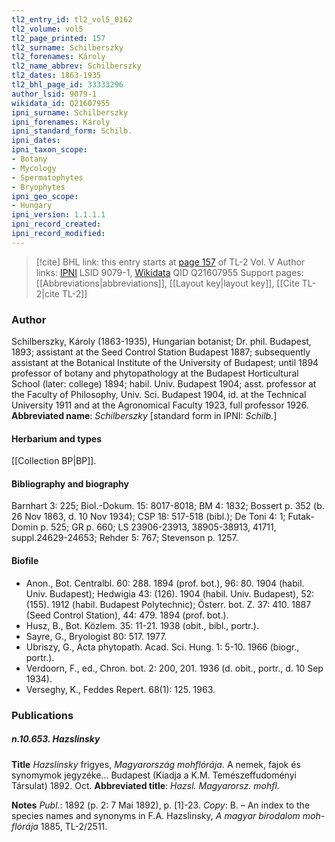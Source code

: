 ```yaml
---
tl2_entry_id: tl2_vol5_0162
tl2_volume: vol5
tl2_page_printed: 157
tl2_surname: Schilberszky
tl2_forenames: Károly
tl2_name_abbrev: Schilberszky
tl2_dates: 1863-1935
tl2_bhl_page_id: 33333296
author_lsid: 9079-1
wikidata_id: Q21607955
ipni_surname: Schilberszky
ipni_forenames: Károly
ipni_standard_form: Schilb.
ipni_dates: 
ipni_taxon_scope: 
- Botany
- Mycology
- Spermatophytes
- Bryophytes
ipni_geo_scope: 
- Hungary
ipni_version: 1.1.1.1
ipni_record_created: 
ipni_record_modified:
---
```


> [!cite] BHL link: this entry starts at [page 157](https://www.biodiversitylibrary.org/page/33333296) of TL-2 Vol. V
> Author links: [IPNI](https://www.ipni.org/a/9079-1) LSID 9079-1, [Wikidata](https://www.wikidata.org/wiki/Q21607955) QID Q21607955
> Support pages: [[Abbreviations|abbreviations]], [[Layout key|layout key]], [[Cite TL-2|cite TL-2]]

### Author

Schilberszky, Károly (1863-1935), Hungarian botanist; Dr. phil. Budapest, 1893; assistant at the Seed Control Station Budapest 1887; subsequently assistant at the Botanical Institute of the University of Budapest; until 1894 professor of botany and phytopathology at the Budapest Horticultural School (later: college) 1894; habil. Univ. Budapest 1904; asst. professor at the Faculty of Philosophy, Univ. Sci. Budapest 1904, id. at the Technical University 1911 and at the Agronomical Faculty 1923, full professor 1926. 
**Abbreviated name**: *Schilberszky* \[standard form in IPNI: *Schilb.*\]

#### Herbarium and types

[[Collection BP|BP]].

#### Bibliography and biography

Barnhart 3: 225; Biol.-Dokum. 15: 8017-8018; BM 4: 1832; Bossert p. 352 (b. 26 Nov 1863, d. 10 Nov 1934); CSP 18: 517-518 (bibl.); De Toni 4: 1; Futak-Domin p. 525; GR p. 660; LS 23906-23913, 38905-38913, 41711, suppl.24629-24653; Rehder 5: 767; Stevenson p. 1257.

#### Biofile

- Anon., Bot. Centralbl. 60: 288. 1894 (prof. bot.), 96: 80. 1904 (habil. Univ. Budapest); Hedwigia 43: (126). 1904 (habil. Univ. Budapest), 52: (155). 1912 (habil. Budapest Polytechnic); Österr. bot. Z. 37: 410. 1887 (Seed Control Station), 44: 479. 1894 (prof. bot.).
- Husz, B., Bot. Közlem. 35: 11-21. 1938 (obit., bibl., portr.).
- Sayre, G., Bryologist 80: 517. 1977.
- Ubriszy, G., Acta phytopath. Acad. Sci. Hung. 1: 5-10. 1966 (biogr., portr.).
- Verdoorn, F., ed., Chron. bot. 2: 200, 201. 1936 (d. obit., portr., d. 10 Sep 1934).
- Verseghy, K., Feddes Repert. 68(1): 125. 1963.

### Publications

##### n.10.653. Hazslinsky

**Title**
*Hazslinsky* frigyes, *Magyarország mohflórája*. A nemek, fajok és synomymok jegyzéke... Budapest (Kiadja a K.M. Temészeffudoményi Társulat) 1892. Oct.
**Abbreviated title**: *Hazsl. Magyarorsz. mohfl.*

**Notes**
*Publ*.: 1892 (p. 2: 7 Mai 1892), p. \[1\]-23. *Copy*: B. – An index to the species names and synonyms in F.A. Hazslinsky, *A magyar birodalom moh-flórája* 1885, TL-2/2511.

